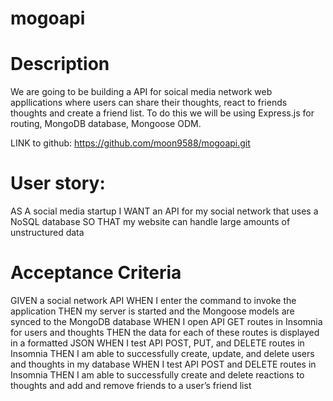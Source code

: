 # mogoapi

# Description

We are going to be building a API for soical media network web appllications where 
users can share their thoughts, react to friends thoughts and create a friend list. To do
this we will be using Express.js for routing, MongoDB database, Mongoose ODM.

LINK to github: https://github.com/moon9588/mogoapi.git

# User story:
AS A social media startup
I WANT an API for my social network that uses a NoSQL database
SO THAT my website can handle large amounts of unstructured data

# Acceptance Criteria
GIVEN a social network API
WHEN I enter the command to invoke the application
THEN my server is started and the Mongoose models are synced to the MongoDB database
WHEN I open API GET routes in Insomnia for users and thoughts
THEN the data for each of these routes is displayed in a formatted JSON
WHEN I test API POST, PUT, and DELETE routes in Insomnia
THEN I am able to successfully create, update, and delete users and thoughts in my database
WHEN I test API POST and DELETE routes in Insomnia
THEN I am able to successfully create and delete reactions to thoughts and add and remove friends to a user’s friend list


